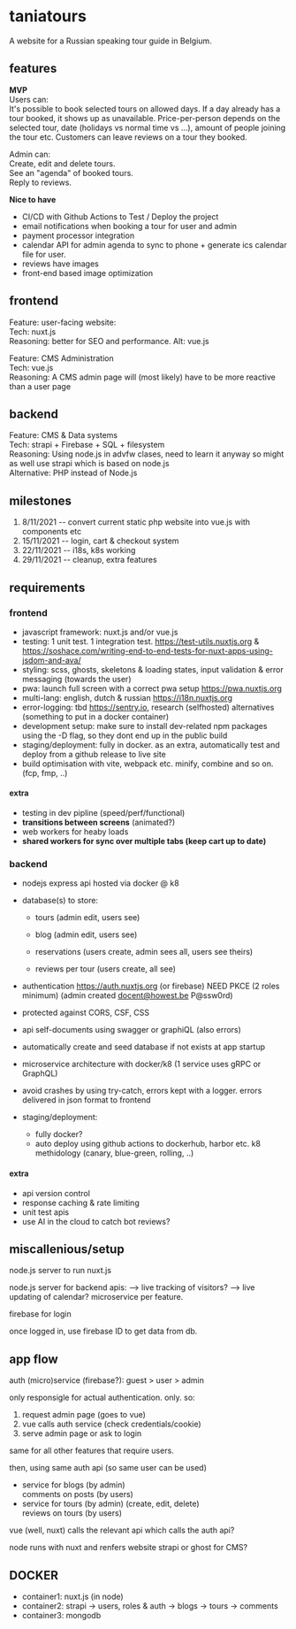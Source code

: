# taniatours

A website for a Russian speaking tour guide in Belgium.

## features<br/>

**MVP**<br/>
Users can:<br/>
It's possible to book selected tours on allowed days. If a day already has a tour booked, it shows up as unavailable. Price-per-person depends on the selected tour, date (holidays vs normal time vs ...), amount of people joining the tour etc. Customers can leave reviews on a tour they booked.

Admin can:<br/>
Create, edit and delete tours. <br/>
See an "agenda" of booked tours. <br/>
Reply to reviews.
<br/>

**Nice to have**

-   CI/CD with Github Actions to Test / Deploy the project
-   email notifications when booking a tour for user and admin
-   payment processor integration
-   calendar API for admin agenda to sync to phone + generate ics calendar file for user.
-   reviews have images
-   front-end based image optimization

## frontend

Feature: user-facing website:<br/>
Tech: nuxt.js <br/>
Reasoning: better for SEO and performance.
Alt: vue.js <br/>

Feature: CMS Administration<br/>
Tech: vue.js<br/>
Reasoning: A CMS admin page will (most likely) have to be more reactive than a user page<br/>

## backend

Feature: CMS & Data systems<br/>
Tech: strapi + Firebase + SQL + filesystem<br/>
Reasoning: Using node.js in advfw clases, need to learn it anyway so might as well use strapi which is based on node.js<br/>
Alternative: PHP instead of Node.js<br/>

## milestones

1. 8/11/2021 -- convert current static php website into vue.js with components etc
2. 15/11/2021 -- login, cart & checkout system
3. 22/11/2021 -- i18s, k8s working
4. 29/11/2021 -- cleanup, extra features

## requirements

### frontend

-   javascript framework: nuxt.js and/or vue.js
-   testing: 1 unit test. 1 integration test. https://test-utils.nuxtjs.org & https://soshace.com/writing-end-to-end-tests-for-nuxt-apps-using-jsdom-and-ava/
-   styling: scss, ghosts, skeletons & loading states, input validation & error messaging (towards the user)
-   pwa: launch full screen with a correct pwa setup https://pwa.nuxtjs.org
-   multi-lang: english, dutch & russian https://i18n.nuxtjs.org
-   error-logging: tbd https://sentry.io, research (selfhosted) alternatives (something to put in a docker container)
-   development setup: make sure to install dev-related npm packages using the -D flag, so they dont end up in the public build
-   staging/deployment: fully in docker. as an extra, automatically test and deploy from a github release to live site
-   build optimisation with vite, webpack etc. minify, combine and so on. (fcp, fmp, ..)

#### extra

-   testing in dev pipline (speed/perf/functional)
-   **transitions between screens** (animated?)
-   web workers for heaby loads
-   **shared workers for sync over multiple tabs (keep cart up to date)**

### backend

-   nodejs express api hosted via docker @ k8
-   database(s) to store:

    -   tours (admin edit, users see)

    -   blog (admin edit, users see)

    -   reservations (users create, admin sees all, users see theirs)
    -   reviews per tour (users create, all see)

-   authentication https://auth.nuxtjs.org (or firebase) NEED PKCE (2 roles minimum) (admin created docent@howest.be P@ssw0rd)
-   protected against CORS, CSF, CSS
-   api self-documents using swagger or graphiQL (also errors)
-   automatically create and seed database if not exists at app startup
-   microservice architecture with docker/k8 (1 service uses gRPC or GraphQL)
-   avoid crashes by using try-catch, errors kept with a logger. errors delivered in json format to frontend
-   staging/deployment:
    -   fully docker?
    -   auto deploy using github actions to dockerhub, harbor etc. k8 methidology (canary, blue-green, rolling, ..)

#### extra

-   api version control
-   response caching & rate limiting
-   unit test apis
-   use AI in the cloud to catch bot reviews?

## miscallenious/setup

node.js server to run nuxt.js

node.js server for backend apis:
--> live tracking of visitors?
--> live updating of calendar?
microservice per feature.

firebase for login

once logged in, use firebase ID to get data from db.

## app flow

auth (micro)service (firebase?): guest > user > admin

only responsigle for actual authentication. only. so:

1. request admin page (goes to vue)
2. vue calls auth service (check credentials/cookie)
3. serve admin page or ask to login

same for all other features that require users.

then, using same auth api (so same user can be used)

-   service for blogs (by admin) <br>
    comments on posts (by users)
-   service for tours (by admin) (create, edit, delete) <br>
    reviews on tours (by users)

vue (well, nuxt) calls the relevant api which calls the auth api?

node runs with nuxt and renfers website
strapi or ghost for CMS?

## DOCKER

-   container1: nuxt.js (in node)
-   container2: strapi
    -> users, roles & auth
    -> blogs
    -> tours
    -> comments
-   container3: mongodb
